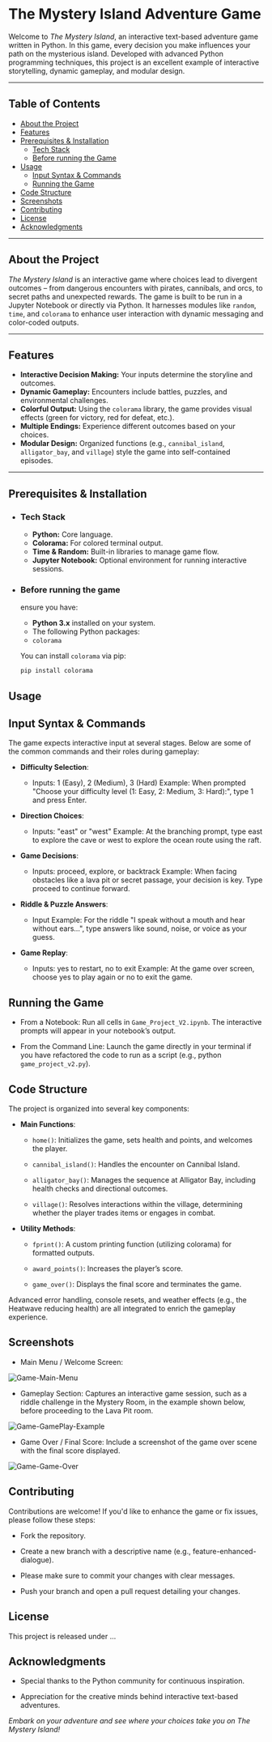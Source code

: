 # The Mystery Island Adventure Game

Welcome to *The Mystery Island*, an interactive text-based adventure game written in Python. In this game, every decision you make influences your path on the mysterious island. Developed with advanced Python programming techniques, this project is an excellent example of interactive storytelling, dynamic gameplay, and modular design.

---

## Table of Contents

- [About the Project](#about-the-project)
- [Features](#features)
- [Prerequisites & Installation](#prerequisites--installation)
  - [Tech Stack](#teck-stack)
  - [Before running the Game](#before-running-the-game)
- [Usage](#usage)
  - [Input Syntax & Commands](#input-syntax--commands)
  - [Running the Game](#running-the-game)
- [Code Structure](#code-structure)
- [Screenshots](#screenshots)
- [Contributing](#contributing)
- [License](#license)
- [Acknowledgments](#acknowledgments)

---

## About the Project

*The Mystery Island* is an interactive game where choices lead to divergent outcomes – from dangerous encounters with pirates, cannibals, and orcs, to secret paths and unexpected rewards. The game is built to be run in a Jupyter Notebook or directly via Python. It harnesses modules like `random`, `time`, and `colorama` to enhance user interaction with dynamic messaging and color-coded outputs.

---

## Features

- **Interactive Decision Making:** Your inputs determine the storyline and outcomes.
- **Dynamic Gameplay:** Encounters include battles, puzzles, and environmental challenges.
- **Colorful Output:** Using the `colorama` library, the game provides visual effects (green for victory, red for defeat, etc.).
- **Multiple Endings:** Experience different outcomes based on your choices.
- **Modular Design:** Organized functions (e.g., `cannibal_island`, `alligator_bay`, and `village`) style the game into self-contained episodes.

---

## Prerequisites & Installation
- ### Tech Stack
  
  - **Python:** Core language.
  - **Colorama:** For colored terminal output.
  - **Time & Random:** Built-in libraries to manage game flow.
  - **Jupyter Notebook:** Optional environment for running interactive sessions.

- ### Before running the game
  ensure you have:

  - **Python 3.x** installed on your system.
  - The following Python packages:
  - `colorama`

  You can install `colorama` via pip:

  ```bash
  pip install colorama
  ```


## Usage
## Input Syntax & Commands
The game expects interactive input at several stages. Below are some of the common commands and their roles during gameplay:

- **Difficulty Selection**:

  - Inputs: 1 (Easy), 2 (Medium), 3 (Hard) Example: When prompted "Choose your difficulty level (1: Easy, 2: Medium, 3: Hard):", type 1 and press Enter.

- **Direction Choices**:

  - Inputs: "east" or "west" Example: At the branching prompt, type east to explore the cave or west to explore the ocean route using the raft.

- **Game Decisions**:

  - Inputs: proceed, explore, or backtrack Example: When facing obstacles like a lava pit or secret passage, your decision is key. Type proceed to continue forward.

- **Riddle & Puzzle Answers**:

  - Input Example: For the riddle "I speak without a mouth and hear without ears…", type answers like sound, noise, or voice as your guess.

- **Game Replay**:

  - Inputs: yes to restart, no to exit Example: At the game over screen, choose yes to play again or no to exit the game.

## Running the Game
- From a Notebook: Run all cells in `Game_Project_V2.ipynb`. The interactive prompts will appear in your notebook’s output.

- From the Command Line: Launch the game directly in your terminal if you have refactored the code to run as a script (e.g., python `game_project_v2.py`).

## Code Structure
The project is organized into several key components:

- **Main Functions**:

  - `home()`: Initializes the game, sets health and points, and welcomes the player.

  - `cannibal_island()`: Handles the encounter on Cannibal Island.

  - `alligator_bay()`: Manages the sequence at Alligator Bay, including health checks and directional outcomes.

  - `village()`: Resolves interactions within the village, determining whether the player trades items or engages in combat.

- **Utility Methods**:

  - `fprint()`: A custom printing function (utilizing colorama) for formatted outputs.

  - `award_points()`: Increases the player’s score.

  - `game_over()`: Displays the final score and terminates the game.

Advanced error handling, console resets, and weather effects (e.g., the Heatwave reducing health) are all integrated to enrich the gameplay experience.

## Screenshots

- Main Menu / Welcome Screen: 



![Game-Main-Menu](https://github.com/user-attachments/assets/af7ce1c0-b0a5-4964-b6ff-48b67a56c953)


- Gameplay Section: Captures an interactive game session, such as a riddle challenge in the Mystery Room, in the example shown below, before proceeding to the Lava Pit room.



![Game-GamePlay-Example](https://github.com/user-attachments/assets/07e0fd94-24a5-4a7e-a10a-e2c5d19453c1)


- Game Over / Final Score: Include a screenshot of the game over scene with the final score displayed.



![Game-Game-Over](https://github.com/user-attachments/assets/ac400fb4-f536-47a9-b248-21c78d70bca0)




## Contributing
Contributions are welcome! If you'd like to enhance the game or fix issues, please follow these steps:

- Fork the repository.

- Create a new branch with a descriptive name (e.g., feature-enhanced-dialogue).

- Please make sure to commit your changes with clear messages.

- Push your branch and open a pull request detailing your changes.


## License
This project is released under ...

## Acknowledgments
- Special thanks to the Python community for continuous inspiration.

- Appreciation for the creative minds behind interactive text-based adventures.

*Embark on your adventure and see where your choices take you on The Mystery Island!*
